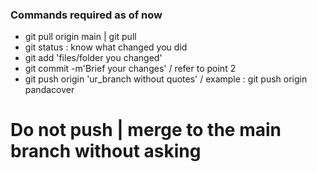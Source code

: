 ### Commands required as of now

- git pull origin main | git pull
- git status : know what changed you did 
- git add 'files/folder you changed'
- git commit -m'Brief your changes' / refer to point 2
- git push origin 'ur_branch without quotes' / example : git push origin pandacover

# Do not push | merge to the main branch without asking
